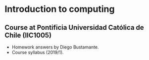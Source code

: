 # Introduction to computing
## Course at Pontificia Universidad Católica de Chile (IIC1005)

- Homework answers by Diego Bustamante.
- Course syllabus (2019/1).
